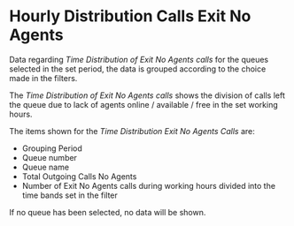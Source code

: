 # Hourly Distribution Calls Exit No Agents

Data regarding *Time Distribution of Exit No Agents calls* 
for the queues selected in the set period, the data is
grouped according to the choice made in the filters.

The *Time Distribution of Exit No Agents calls* shows the
division of calls left the queue due to lack of agents
online / available / free in the set working hours.

The items shown for the *Time Distribution Exit
No Agents Calls* are:

- Grouping Period
- Queue number
- Queue name
- Total Outgoing Calls No Agents
- Number of Exit No Agents calls during working hours
divided into the time bands set in the filter

If no queue has been selected, no data will be shown.

